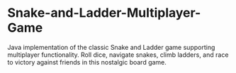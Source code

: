 # Snake-and-Ladder-Multiplayer-Game
Java implementation of the classic Snake and Ladder game supporting multiplayer functionality. Roll dice, navigate snakes, climb ladders, and race to victory against friends in this nostalgic board game.
